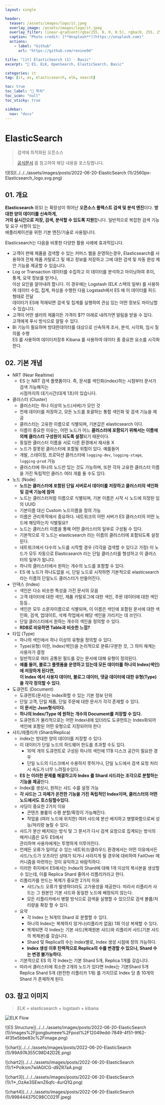 ```yaml
---
layout: single

header:
  teaser: /assets/images/logo/it.jpeg
  overlay_image: /assets/images/logo/it.jpeg
  overlay_filter: linear-gradient(rgba(255, 0, 0, 0.5), rgba(0, 255, 255, 0.5))
  caption: "Photo credit: [**Unsplash**](https://unsplash.com)"
  actions:
    - label: "Github"
      url: "https://github.com/renine94"

title: "[it] ElasticSearch (1) - Basic"
excerpt: "🚀 ES, ELK, OpenSearch, ElasticSearch, Basic"

categories: it
tag: [it, es, elasticsearch, elk, search]

toc: true
toc_label: "📕 목차"
toc_icon: "null"
toc_sticky: true

sidebar:
  nav: "docs"
---
```


# ElasticSearch

> 검색에 최적화된 오픈소스
>
> [공식문서](https://www.elastic.co/guide/kr/elasticsearch/reference/current/getting-started.html) 를 참고하여 해당 내용을 포스팅합니다.

![ES](../../../assets/images/posts/2022-06-20-ElasticSearch (1)/2560px-Elasticsearch_logo.svg.png)

## 01. 개요

**Elasticsearch** (ES) 는 확장성이 뛰어난 **오픈소스 풀텍스트 검색 및 분석 엔진**이다. **방대한 양의 데이터를 신속하게,<br> 거의 실시간으로 저장, 검색, 분석할 수 있도록 지원**합니다. 일반적으로 복잡한 검색 기능 및 요구 사항이 있는<br> 애플리케이션을 위한 기본 엔진/기술로 사용됩니다.

Elasticsearch는 다음을 비롯한 다양한 활용 사례에 효과적입니다.

- 고객이 판매 제품을 검색할 수 있는 커머스 웹을 운영하는경우, Elasticsearch를 사용하여 전체 제품 카탈로그 및 재고 정보를 저장하고 그에 대한 검색 및 자동 완성 제안 기능을 제공할 수 있습니다.
- Log or Transaction 데이터를 수집하고 이 데이터를 분석하고 마이닝하여 추이, 통계, 요약 정보를 얻거나,<br>이상 요인을 알아내려 합니다. 이 경우에는 Logstash (ELK 스택의 일부) 를 사용하여 데이터 수집, 집계, 파싱을 수행한 다음 Logstash에서 ES 에 이 데이터를 피드 형태로 전달<br>데이터가 ES에 적재되면 검색 및 집계를 실행하여 관심 있는 어떤 정보도 마이닝할 수 있습니다.
- 고객이 어떤 셀러의 제품이든 가격이 $?? 아래로 내려가면 알림을 받을 수 있다.<br>고객에게 푸시 방식으로 알릴 수 있다.
- BI 기능이 필요하며 방대한데이터를 대상으로 신속하게 조사, 분석, 시각화, 임시 질의를 수행<br>ES 를 사용하여 데이터저장후 Kibana 를 사용하여 데이터 중 중요한 요소를 시각화한다.



## 02. 기본 개념

- NRT (Near Realtime)
  - ES 는 NRT 검색 플랫폼이다. 즉, 문서를 색인화(index)하는 시점부터 문서가 검색 가능해지는<br>시점까지의 대기시간(대게 1초)이 있습니다.
- 클러스터 (Cluster)
  - 클러스터는 하나 이상의 노드(서버)가 모인 것
  - 전체 데이터를 저장하고, 모든 노드를 포괄하는 통합 색인화 및 검색 기능을 제공
  - 클러스터는 고유한 이름으로 식별되며, 기본값은 elasticsearch 이다.
  - 이름이 중요한 이유는, 어떤 노드가 어느 **클러스터에 포함되기 위해서는 이름에 의해 클러스터 구성원이 되도록 설정**되기 때문이다.
  - 동일한 클러스터 이름을 서로 다른 환경에서 재사용 X
  - 노드가 잘못된 클러스터에 포함될 위험이 있다. 예를들어
  - 개발, 스테이징, 프로덕션 클러스터에 `logging-dev`, `logging-stage`, `logging-prod` 가능
  - 클러스터에 하나의 노드만 있는 것도 가능하며, 또한 각자 고유한 클러스터 이름을 가진 독립적인 클러스 여러 개를 둘 수도 있다.
- 노드 (Node)
  - **노드는 클러스터에 포함된 단일 서버로서 데이터를 저장하고 클러스터의 색인화 및 검색 기능에 참여**
  - 노드는 클러스터처럼 이름으로 식별되며, 기본 이름은 시작 시 노드에 지정된 임의 UUID
  - 기본이름 대신 Custom 노드이름을 정의 가능
  - 이름은 관리목적에서 중요하다. 네트워크의 어떤 서버가 ES 클러스터의 어떤 노드에 해당하는지 식별필요!!
  - 노드는 클러스터 이름을 통해 어떤 클러스터의 일부로 구성될 수 있다.
  - 기본적으로 각 노드는 elasticsearch 라는 이름의 클러스터에 포함되도록 설정된다.
  - 네트워크에서 다수의 노드를 시작할 경우 (각각을 검색할 수 있다고 가정) 이 노드가 모두 자동으로 Elasticsearch 라는 단일 클러스터를 형성하고 이 클러스터의 일부가 됩니다.
  - 하나의 클러스터에서 원하는 개수의 노드를 포함할 수 있다.
  - ES 에 노드가 하나도없을 시, 단일 노드로 시작하면 기본적으로 elasticsearch 라는 이름의 단일노드 클러스터가 만들어진다.
- 인덱스 (Index)
  - 색인은 다소 비슷한 특성을 가진 문서의 모음
  - 고객 데이터에 대한 색인, 제품 카탈로그에 대한 색인, 주문 데이터에 대한 색인 등등..
  - 색인은 모두 소문자이름으로 식별되며, 이 이름은 색인에 포함된 문서에 대한 색인화, 검색, 업데이트, 삭제 작업에서 해당 색인을 가리키는 데 쓰인다.
  - 단일 클러스터에서 원하는 개수의 색인을 정의할 수 있다.
  - **RDB로 비유하면 Table과 비슷한 느낌?**
- 타입 (Type)
  - 하나의 색인에서 하나 이상의 유형을 정의할 수 있다.
  - Type(유형) 이란, Index(색인)을 논리적으로 분류/구분한 것, 그 의미 체계는 사용자가 결정
  - 일반적으로 여러 공통된 필드를 갖는 문서에 대해 유형이 정의된다.
  - **예를 들어, 블로그 플랫폼을 운영하고 있는데 모든 데이터를 하나의 Index(색인)에 저장하게 된다면,<br>이 Index 에서 사용자 데이터, 블로그 데이터, 댓글 데이터에 대한 유형(Type)을 각각 정의할 수 있다.**
- 도큐먼트 (Document)
  - 도큐먼트(문서)는 Index화할 수 있는 기본 정보 단위
  - 단일 고객, 단일 제품, 단일 주문에 대한 문서가 각각 존재할 수 있다.
  - **이 문서는 Json형식이다.**
  - **하나의 Index/Type 에 원하는 개수의 Document를 저장할 수 있다.**
  - 도큐먼트가 물리적으로는 어떤 Index내에 있더라도 도큐먼트는 Index화되어 색인에 포함된 어떤 유형으로 지정되어야 한다
- 샤드/레플리카 (Shard/Replica)
  - index는 방대한 양의 데이터를 저장할 수 있다.
  - 이 데이터가 단일 노드의 하드웨어 한도를 초과할 수도 있다.
    - 10억 개의 도큐먼트로 구성된 하나의 색인에 1TB 디스크 공간이 필요한 경우
    - 단일 노드의 디스크에서 수용하지 못하거나, 단일 노드에서 검색 요청 처리 시 속도가 너무 느려질수있다.
  - **ES 는 이러한 문제를 해결하고자 Index 를 Shard 샤드라는 조각으로 분할하는 기능을 제공**한다.
  - Index를 생성시, 원하는 샤드 수를 설정 가능
  - **각 샤드는 그 자체가 온전한 기능을 가진 독립적인 Index이며, 클러스터의 어떤 노드에서도 호스팅할수있다.**
  - 샤딩이 중요한 2가지 이유
    - 콘텐츠 볼륨의 수평 분할/확장이 가능해진다.
    - 작업을 (여러 노드에 위치한) 여러 샤드에 분산 배치하고 병렬화함으로써 성능/처리량 늘릴 수 있다.
  - 샤드가 분산 배치되는 방식 및 그 문서가 다시 검색 요청으로 집계되는 방식의 메커니즘은 모두 ES에서<br>관리하며 사용자에게는 투명하게 이루어진다.
  - 언제든 오류가 일어날 수 있는 네트워크/클라우드 환경에서는 어떤 이유에서든 샤드/노드가 오프라인 상태가 되거나 사라지게 될 경우에 대비하여 FailOver 메커니즘을 마련하는 것이 유익하고 바람직하다.
  - 이러한 취지에서 ES에서는 Index의 Shard에 대해 1개 이상의 복사본을 생성할 수 있는데, 이를 Replica Shard 줄여서 리플리카라고 한다.
  - 리플리카를 만드는 복제가 중요한 2가지 이유
    - 샤드/노드 오류가 발생하더라도 고가용성을 제공한다. 따라서 리플리카 샤드는 그 원본인 기본 샤드와 동일한 노드에 배정되지 않는다.
    - 모든 리플리카에서 병렬 방식으로 검색을 실행할 수 있으므로 검색 볼륨/처리량을 확장 할 수 있다.
  - 요약
    - 각 Index 는 N개의 Shard 로 분할할 수 있다.
    - 하나의 Index는 복제하지 않거나(리플리카 없음) 1회 이상 복제할 수 있다.
    - 복제되면 각 Index는 기본 샤드(복제원본 샤드)와 리플리카 샤드(기본 샤드의 복제본)를 갖습니다.
    - Shard 및 Replica의 수는 Index별로, Index 생성 시점에 정의 가능하다.
    - **Index 생성 이후 탄력적으로 Replica의 수를 변경할 수 있으나, Shard 수는 변경 불가능하다.**
  - 기본적으로 ES 의 각 Index는 기본 Shard 5개, Replica 1개를 갖습니다.
  - 따라서 클러스터에 최소한 2개의 노드가 있다면 Index는 기본Shard 5개 Replica Shard 5개 (완전한 리플리카 1개) 를 가지므로 Index 당 총 10개의 Shard 가 존재하게 된다.



## 03. 참고 이미지

>  ELK = elasticsearch + logstash + kibana

![ELK Flow](https://t1.daumcdn.net/cfile/tistory/993B7E495C98CAA706)



![ES Structure](../../../assets/images/posts/2022-06-20-ElasticSearch (1)/images%2Fjjongbumeee%2Fpost%2F12049edd-7849-4f51-9f62-4f35e5bbe83c%2Fimage.png)



![chart](../../../assets/images/posts/2022-06-20-ElasticSearch (1)/99A97A355C98D42D2E.png)



![chart2](../../../assets/images/posts/2022-06-20-ElasticSearch (1)/1*Polksm7wIAGlCG-d9ZR7aA.png)



![chart3](../../../assets/images/posts/2022-06-20-ElasticSearch (1)/1*_OzAe3SEwnZ6qfc-4urQ1Q.png)



![chart4](../../../assets/images/posts/2022-06-20-ElasticSearch (1)/998444375C98CC021F.jpeg)
